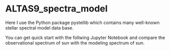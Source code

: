 # ALTAS9_spectra_model

Here I use the Python package pystellib which contains many well-known stellar spectral model data base.

You can get quick start with the follwing Jupyter Notebook and compare the observational spectrum of sun with the modeling spectrum of sun.   
